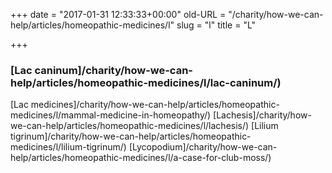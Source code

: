 +++
date = "2017-01-31 12:33:33+00:00"
old-URL = "/charity/how-we-can-help/articles/homeopathic-medicines/l"
slug = "l"
title = "L"

+++

### [Lac caninum]/charity/how-we-can-help/articles/homeopathic-medicines/l/lac-caninum/)
[Lac medicines]/charity/how-we-can-help/articles/homeopathic-medicines/l/mammal-medicine-in-homeopathy/)
[Lachesis]/charity/how-we-can-help/articles/homeopathic-medicines/l/lachesis/)
[Lilium tigrinum]/charity/how-we-can-help/articles/homeopathic-medicines/l/lilium-tigrinum/)
[Lycopodium]/charity/how-we-can-help/articles/homeopathic-medicines/l/a-case-for-club-moss/)
